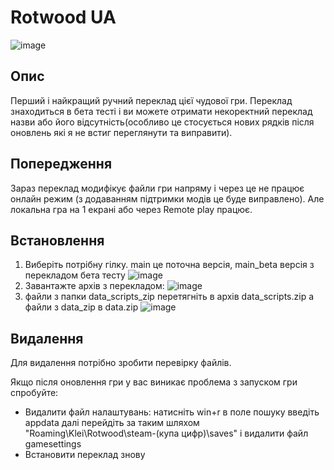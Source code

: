 # Rotwood UA
![image](https://github.com/user-attachments/assets/835db1be-cc22-479c-beae-887c38580c11)
## Опис
Перший і найкращий ручний переклад цієї чудової гри. Переклад знаходиться в бета тесті і ви можете отримати некоректний переклад назви або його відсутність(особливо це стосується нових рядків після оновлень які я не встиг переглянути та виправити).

## Попередження
Зараз переклад модифікує файли гри напряму і через це не працює онлайн режим (з додаванням підтримки модів це буде виправлено). Але локальна гра на 1 екрані або через Remote play працює.

## Встановлення

1. Виберіть потрібну гілку. main це поточна версія, main_beta версія з перекладом бета тесту
![image](https://github.com/user-attachments/assets/9e9aee48-f79c-48c3-8a0c-e0b1157e8555)
2. Завантажте архів з перекладом:
![image](https://github.com/user-attachments/assets/1d64338b-7c91-4d25-8799-01f8f3c5a6b8)
3. файли з папки data_scripts_zip перетягніть в архів data_scripts.zip а файли з data_zip в data.zip
![image](https://github.com/user-attachments/assets/474ab883-873d-4b31-856a-66b54e31224f)

## Видалення
Для видалення потрібно зробити перевірку файлів.

Якщо після оновлення гри у вас виникає проблема з запуском гри спробуйте:
* Видалити файл налаштувань:
натисніть win+r в поле пошуку введіть appdata далі перейдіть за таким шляхом "Roaming\Klei\Rotwood\steam-(купа цифр)\saves" і видалити файл gamesettings
* Встановити переклад знову
